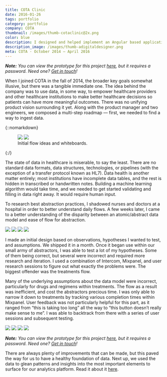 ```yaml
---
title: COTA Clinic
date: 2016-01-26
tags: portfolio
category: portfolio
company: COTA
thumbnail: /images/thumb-cotaclinic@2x.png
color: blue
description: I designed and helped implement an Angular based application to facilitate manual data ingestion, verification, and entry of medical records.
description_image: /images/thumb-adigitaldesigner.png
meta: COTA · October 2014 — April 2016
---
```


***Note:** You can view the prototype for this project [here](https://invis.io/2F5TH6BH5), but it requires a password. Need one? [Get in touch](mailto:hi@deepshah.com)!*

When I joined COTA in the fall of 2014, the broader key goals somewhat illusive, but there was a tangible immediate one. The idea behind the company was to use data, in some way, to empower healthcare providers and other healthcare institutions to make better healthcare decisions so patients can have more meaningful outcomes. There was no unifying product vision surrounding it yet. Along with the product manager and two engineers, we composed a multi-step roadmap — first, we needed to find a way to ingest data.

{::nomarkdown}
<figure>
<img src="/images/clinic-flow-1.jpeg">
<img src="/images/clinic-flow-2.jpeg">
<figcaption>Initial flow ideas and whiteboards.</figcaption>
</figure>
{:/}

The state of data in healthcare is miserable, to say the least. There are no standard data formats, data structures, technologies, or pipelines (with the exception of a transfer protocol known as HL7). Data health is another matter entirely; most institutions have incomplete data tables, and the rest is hidden in transcribed or handwritten notes. Building a machine learning algorithm would take time, and we needed to get started validating and filling in data right away. It would require human input.

To research best abstraction practices, I shadowed nurses and doctors at a hospital in order to better understand daily flows. A few weeks later, I came to a better understanding of the disparity between an atomic/abstract data model and ease of flow for abstraction.

<img src="/images/clinic-1.png">
<img src="/images/clinic-2.png">
<img src="/images/clinic-3.png">
<!-- <img src="/images/clinic-4.png"> -->
<img src="/images/clinic-5.png">

I made an initial design based on observations, hypotheses I wanted to test, and assumptions. We shipped it in a month. Once it began use within our small army of abstractors, I was able to test a lot of my hypotheses. Some of them being correct, but several were incorrect and required more research and iteration. I used a combination of Intercom, Mixpanel, and user research sessions to figure out what exactly the problems were. The biggest offender was the treatments flow.

Many of the underlying assumptions about the data model were incorrect, particularly for drugs and regimens within treatments. The flow as a result was inefficient, and cost the abstractors precious time. I was only able to narrow it down to treatments by tracking various completion times within Mixpanel. User feedback was not particularly helpful for this part, as it ranged from “this is taking too long” all the way to “this button doesn’t really make sense to me”. I was able to backtrack from there with a series of user sessions and subsequent testing.

<img src="/images/clinic-6.png">
<img src="/images/clinic-7.png">
<img src="/images/clinic-8.png">
<img src="/images/clinic-9.png">

***Note:** You can view the prototype for this project [here](https://invis.io/2F5TH6BH5), but it requires a password. Need one? [Get in touch](mailto:hi@deepshah.com)!*

There are always plenty of improvements that can be made, but this paved the way for us to have a healthy foundation of data. Next up, we used the data to glean patterns and insights into the most important elements to surface for our analytics platform. Read it about it [here](/cota-analytics/).
